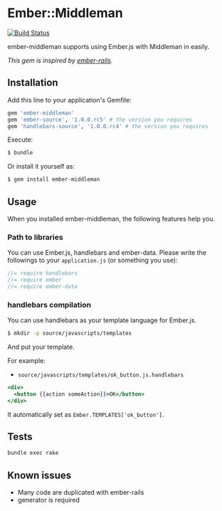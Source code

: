 # Ember::Middleman

[![Build Status](https://travis-ci.org/tricknotes/ember-middleman.png?branch=travis)](https://travis-ci.org/tricknotes/ember-middleman)

ember-middleman supports using Ember.js with Middleman in easily.

_This gem is inspired by [ember-rails](http://github.com/emberjs/ember-rails)._

## Installation

Add this line to your application's Gemfile:

``` ruby
gem 'ember-middleman'
gem 'ember-source', '1.0.0.rc5' # the version you requires
gem 'handlebars-source', '1.0.0.rc4' # the version you requires
```

Execute:

``` sh
$ bundle
```

Or install it yourself as:

``` sh
$ gem install ember-middleman
```

## Usage

When you installed ember-middleman, the following features help you.

### Path to libraries

You can use Ember.js, handlebars and ember-data.
Please write the followings to your `application.js` (or something you use):

``` javascript
//= require handlebars
//= require ember
//= require ember-data
```

### handlebars compilation

You can use handlebars as your template language for Ember.js.

``` sh
$ mkdir -p source/javascripts/templates
```

And put your template.

For example:

* `source/javascripts/templates/ok_button.js.handlebars`

``` handlebars
<div>
  <button {{action someAction}}>OK</button>
</div>
```

It automatically set as `Ember.TEMPLATES['ok_button']`.

## Tests

``` sh
bundle exec rake
```

## Known issues

* Many code are duplicated with ember-rails
* generator is required
